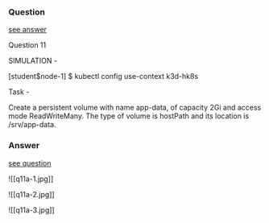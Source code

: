 ### Question

[see answer](#answer)

Question 11

SIMULATION -

[student$node-1] $ kubectl config use-context k3d-hk8s

Task -

Create a persistent volume with name app-data, of capacity 2Gi and access mode ReadWriteMany. The type of volume is hostPath and its location is /srv/app-data.
























### Answer

[see question](#question)

![[q11a-1.jpg]]

![[q11a-2.jpg]]

![[q11a-3.jpg]]

